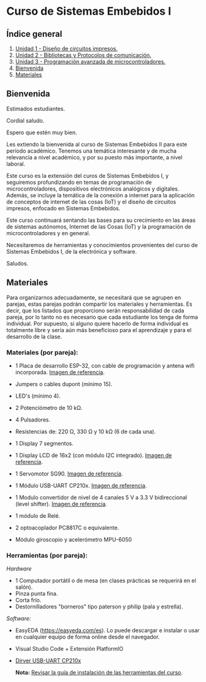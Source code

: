 # Curso de Sistemas Embebidos I

## Índice general

1. [Unidad 1 - Diseño de circuitos impresos.](Unidad_1/readme.md)
2. [Unidad 2 - Bibliotecas y Protocolos de comunicación.](Unidad_2/readme.md)
3. [Unidad 3 - Programación avanzada de microcontroladores.](Unidad_3/readme.md)
4. [Bienvenida](#bienvenida)
5. [Materiales](#materiales)

## Bienvenida

Estimados estudiantes.

Cordial saludo. 

Espero que estén muy bien.

Les extiendo la bienvenida al curso de Sistemas Embebidos II para este período académico. Tenemos una temática interesante y de mucha relevancia a nivel académico, y por su puesto más importante, a nivel laboral. 

Este curso es la extensión del curos de Sistemas Embebidos I, y seguiremos profundizando en temas de programación de microcontroladores, dispositivos electrónicos analógicos y digitales. Además, se incluye la temática de la conexión a internet para la aplicación de conceptos de internet de las cosas (IoT) y el diseño de circuitos impresos, enfocado en Sistemas Embebidos.  

Este curso continuará sentando las bases para su crecimiento en las áreas de sistemas autónomos, Internet de las Cosas (IoT) y la programación de microcontroladores y en general. 

Necesitaremos de herramientas y conocimientos provenientes del curso de Sistemas Embebidos I, de la electrónica y software. 

Saludos. 

## Materiales

Para organizarnos adecuadamente, se necesitará que se agrupen en parejas, estas parejas podrán compartir los materiales y herramientas. Es decir, que los listados que proporciono serán responsabilidad de cada pareja, por lo tanto no es necesario que cada estudiante los tenga de forma individual. Por supuesto, si alguno quiere hacerlo de forma individual es totalmente libre y sería aún más beneficioso para el aprendizaje y para el desarrollo de la clase.

### Materiales (por pareja):

- 1 Placa de desarrollo ESP-32, con cable de programación y antena wifi incorporada. [Imagen de referencia](img/esp32_devkit.jpg).

- Jumpers o cables dupont (mínimo 15).

- LED's (mínimo 4).

- 2 Potenciómetro de 10 kΩ.

- 4 Pulsadores.

- Resistencias de: 220 Ω, 330 Ω y 10 kΩ (6 de cada una).

- 1 Display 7 segmentos.

- 1 Display LCD de 16x2 (con módulo I2C integrado). [Imagen de referencia](img/LCD_16x2_I2C.png).

- 1 Servomotor SG90. [Imagen de referencia](img/servo_sg90.jpg).

- 1 Módulo USB-UART CP210x. [Imagen de referencia](img/CP210.jpg).

- 1 Modulo convertidor de nivel de 4 canales 5 V a 3.3 V bidireccional (level shifter). [Imagen de referencia](img/level_shifter.jpg).

- 1 módulo de Relé.

- 2 optoacoplador PC8817C o equivalente.

- Módulo giroscopio y acelerómetro MPU-6050

### Herramientas (por pareja):

*Hardware*

- 1 Computador portátil o de mesa (en clases prácticas se requerirá en el salón).
- Pinza punta fina.
- Corta frío.
- Destornilladores "borneros" tipo paterson y philip (pala y estrella).

*Software:*

- EasyEDA (https://easyeda.com/es). Lo puede descargar e instalar o usar en cualquier equipo de forma online desde el navegador. 

- Visual Studio Code + Extensión PlatformIO

- [Dirver USB-UART CP210x](https://www.silabs.com/developers/usb-to-uart-bridge-vcp-drivers?tab=downloads)
  
  **Nota:** [Revisar la guía de instalación de las herramientas del curso](Unidad_1/1.9_guia_instal_tools.md).